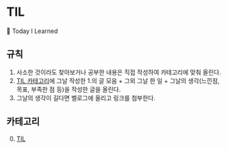 # TIL
📓 Today I Learned

## 규칙
1. 사소한 것이라도 찾아보거나 공부한 내용은 직접 작성하여 카테고리에 맞춰 올린다.
2. [TIL 카테고리](https://github.com/jynam17/TIL/tree/main/TIL)에 그날 작성한 1.의 글 모음 + 그외 그날 한 일 + 그날의 생각(느낀점, 목표, 부족한 점 등)을 작성한 글을 올린다.
3. 그날의 생각이 길다면 벨로그에 올리고 링크를 첨부한다.

## 카테고리
0. [TIL](https://github.com/jynam17/TIL/tree/main/TIL)
